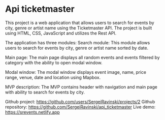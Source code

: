 # Api ticketmaster

This project is a web application that allows users to search for events by city, genre or artist name using the Ticketmaster API. The project is built using HTML, CSS, JavaScript and utilizes the Rest API.

The application has three modules:
Search module: This module allows users to search for events by city, genre or artist name sorted by date.

Main page: The main page displays all random events and events filtered by category with the ability to open modal window. 

Modal window: The modal window displays event image, name, price range, venue, date and location using Mapbox.

MVP description: The MVP contains header with navigation and main page with ability to search for events by city.


Github project: https://github.com/users/SergeiRavinski/projects/2
Github repository: https://github.com/SergeiRavinski/api_ticketmaster 
 Live demo: https://srevents.netlify.app
